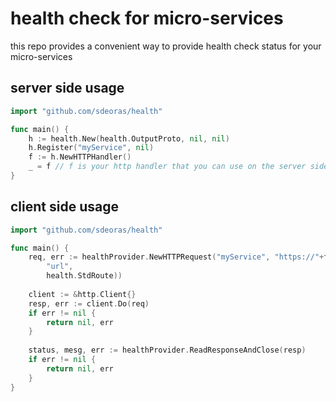 # health check for micro-services
this repo provides a convenient way to provide health check status
for your micro-services

## server side usage
```go
import "github.com/sdeoras/health"

func main() {
	h := health.New(health.OutputProto, nil, nil)
	h.Register("myService", nil)
	f := h.NewHTTPHandler()
	_ = f // f is your http handler that you can use on the server side
}
```

## client side usage
```go
import "github.com/sdeoras/health"

func main() {
	req, err := healthProvider.NewHTTPRequest("myService", "https://"+filepath.Join(
		"url",
		health.StdRoute))
    
	client := &http.Client{}
	resp, err := client.Do(req)
	if err != nil {
		return nil, err
	}
    
	status, mesg, err := healthProvider.ReadResponseAndClose(resp)
	if err != nil {
		return nil, err
	}
}
```